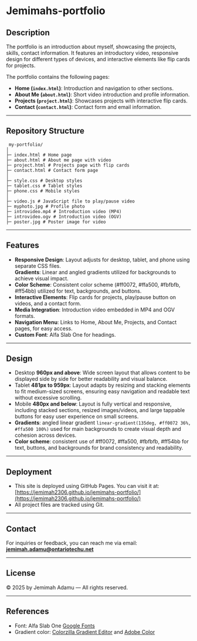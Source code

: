 # Jemimahs-portfolio

## Description 
The portfolio is an introduction about myself, showcasing the projects, skills, contact information. It features an introductory video, responsive design for different types of devices, and interactive elements like flip cards for projects.

The portfolio contains the following pages:
- **Home (`index.html`)**: Introduction and navigation to other sections.
- **About Me (`about.html`)**: Short video introduction and profile information.
- **Projects (`project.html`)**: Showcases projects with interactive flip cards.
- **Contact (`contact.html`)**: Contact form and email information.

---

## Repository Structure

```
 my-portfolio/
│
├─ index.html # Home page
├─ about.html # About me page with video
├─ project.html # Projects page with flip cards
├─ contact.html # Contact form page
│
├─ style.css # Desktop styles
├─ tablet.css # Tablet styles
├─ phone.css # Mobile styles
│
├─ video.js # JavaScript file to play/pause video
├─ myphoto.jpg # Profile photo
├─ introvideo.mp4 # Introduction video (MP4)
├─ introvideo.ogv # Introduction video (OGV)
├─ poster.jpg # Poster image for video
```

---

## Features
- **Responsive Design**: Layout adjusts for desktop, tablet, and phone using separate CSS files.  
**Gradients**: Linear and angled gradients utilized for backgrounds to achieve visual impact.  
- **Color Scheme**: Consistent color scheme (#ff0072, #ffa500, #fbfbfb, #ff54bb) utilized for text, backgrounds, and buttons.
- **Interactive Elements**:  Flip cards for projects, play/pause button on videos, and a contact form. 
- **Media Integration**: Introduction video embedded in MP4 and OGV formats.
- **Navigation Menu**: Links to Home, About Me, Projects, and Contact pages, for easy access.
- **Custom Font**: Alfa Slab One for headings.

---

## Design
- Desktop **960px and above**: Wide screen layout that allows content to be displayed side by side for better readability and visual balance.
- Tablet **481px to 959px**: Layout adapts by resizing and stacking elements to fit medium-sized screens, ensuring easy navigation and readable text without excessive scrolling.
- Mobile **480px and below**: Layout is fully vertical and responsive, including stacked sections, resized images/videos, and large tappable buttons for easy user experience on small screens. 
- **Gradients**: angled linear gradient `linear-gradient(135deg, #ff0072 36%, #ffa500 100%)` used for main backgrounds to create visual depth and cohesion across devices.
- **Color scheme**: consistent use of #ff0072, #ffa500, #fbfbfb, #ff54bb for text, buttons, and backgrounds for brand consistency and readability.

---

## Deployment

- This site is deployed using GitHub Pages. You can visit it at: [https://jemimah2306.github.io/jemimahs-portfolio/](https://jemimah2306.github.io/jemimahs-portfolio/)  
- All project files are tracked using Git.

---

## Contact
For inquiries or feedback, you can reach me via email:  
**jemimah.adamu@ontariotechu.net**

---

## License
© 2025 by Jemimah Adamu — All rights reserved. 

---

## References
- Font: Alfa Slab One [Google Fonts](https://fonts.google.com/specimen/Alfa+Slab+One)  
- Gradient color: [Colorzilla Gradient Editor](https://www.colorzilla.com/gradient-editor/) and [Adobe Color](https://color.adobe.com/mythemes)